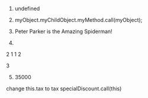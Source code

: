 1. undefined

2. myObject.myChildObject.myMethod.call(myObject);

3. Peter Parker is the Amazing Spiderman!

4.

2
1
1
2

3

5. 35000

change this.tax to tax
specialDiscount.call(this)
